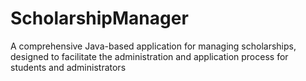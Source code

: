 # ScholarshipManager
A comprehensive Java-based application for managing scholarships, designed to facilitate the administration and application process for students and administrators
